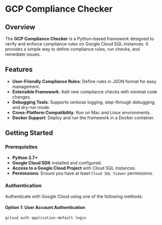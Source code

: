 # GCP Compliance Checker

## Overview

The **GCP Compliance Checker** is a Python-based framework designed to verify
and enforce compliance rules on Google Cloud SQL instances. It provides a
simple way to define compliance rules, run checks, and remediate issues.

## Features

- **User-Friendly Compliance Rules**: Define rules in JSON format for easy management.
- **Extensible Framework**: Add new compliance checks with minimal code changes.
- **Debugging Tools**: Supports verbose logging, step-through debugging, and dry-run mode.
- **Cross-Platform Compatibility**: Run on Mac and Linux environments.
- **Docker Support**: Deploy and run the framework in a Docker container.

## Getting Started

### Prerequisites

- **Python 3.7+**
- **Google Cloud SDK** installed and configured.
- **Access to a Google Cloud Project** with Cloud SQL instances.
- **Permissions**: Ensure you have at least `Cloud SQL Viewer` permissions.

### Authentication

Authenticate with Google Cloud using one of the following methods:

#### Option 1: User Account Authentication

```bash
gcloud auth application-default login
